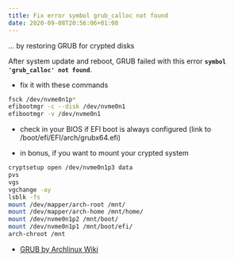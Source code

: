 ```yaml
---
title: Fix error symbol grub_calloc not found
date: 2020-09-08T20:56:06+01:00
---
```

... by restoring GRUB for crypted disks

After system update and reboot, GRUB failed with this error **`symbol 'grub_calloc' not found`**.

* fix it with these commands

```bash
fsck /dev/nvme0n1p*
efibootmgr -c --disk /dev/nvme0n1
efibootmgr -v /dev/nvme0n1
```

* check in your BIOS if EFI boot is always configured (link to /boot/efi/EFI/arch/grubx64.efi)

* in bonus, if you want to mount your crypted system

```bash
cryptsetup open /dev/nvme0n1p3 data
pvs
vgs
vgchange -ay
lsblk -fs
mount /dev/mapper/arch-root /mnt/
mount /dev/mapper/arch-home /mnt/home/
mount /dev/nvme0n1p2 /mnt/boot/
mount /dev/nvme0n1p1 /mnt/boot/efi/                                                # for UEFI systems
arch-chroot /mnt
```

* [GRUB by Archlinux Wiki](https://wiki.archlinux.org/index.php/GRUB)

